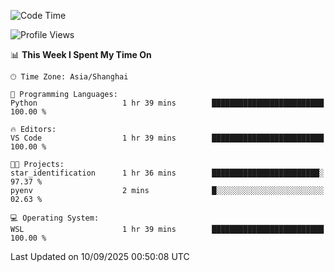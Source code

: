 <!--START_SECTION:waka-->
![Code Time](http://img.shields.io/badge/Code%20Time-3%2C098%20hrs%2018%20mins-blue)

![Profile Views](http://img.shields.io/badge/Profile%20Views-32-blue)

📊 **This Week I Spent My Time On** 

```text
🕑︎ Time Zone: Asia/Shanghai

💬 Programming Languages: 
Python                   1 hr 39 mins        █████████████████████████   100.00 % 

🔥 Editors: 
VS Code                  1 hr 39 mins        █████████████████████████   100.00 % 

🐱‍💻 Projects: 
star_identification      1 hr 36 mins        ████████████████████████░   97.37 % 
pyenv                    2 mins              █░░░░░░░░░░░░░░░░░░░░░░░░   02.63 % 

💻 Operating System: 
WSL                      1 hr 39 mins        █████████████████████████   100.00 % 
```


 Last Updated on 10/09/2025 00:50:08 UTC
<!--END_SECTION:waka-->